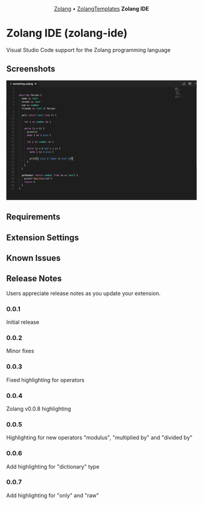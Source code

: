 <p align="center">
  <a href="https://github.com/Zolang/Zolang">Zolang</a> &bull;
    <a href="https://github.com/Zolang/ZolangTemplates">ZolangTemplates</a>
  <b> Zolang IDE </b>
</p>

# Zolang IDE (zolang-ide)

Visual Studio Code support for the Zolang programming language

## Screenshots

![Zolang in action](images/zolang.png)

## Requirements

## Extension Settings

## Known Issues

## Release Notes

Users appreciate release notes as you update your extension.

### 0.0.1

Initial release

### 0.0.2

Minor fixes

### 0.0.3

Fixed highlighting for operators

### 0.0.4

Zolang v0.0.8 highlighting

### 0.0.5

Highlighting for new operators "modulus", "multiplied by" and "divided by" 

### 0.0.6

Add highlighting for "dictionary" type

### 0.0.7

Add highlighting for "only" and "raw"
